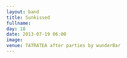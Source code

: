 ```yaml
---
layout: band
title: Sunkissed
fullname: 
day: 18
date: 2013-07-19 06:00
image: 
venue: TATRATEA after parties by wunderBar
---
```



